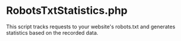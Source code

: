 RobotsTxtStatistics.php
=======================
This script tracks requests to your website's robots.txt and generates statistics based on the recorded data.
